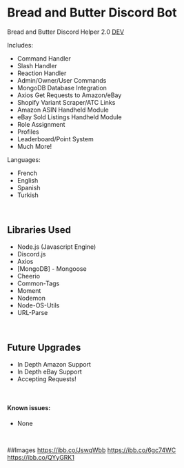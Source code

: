 # Bread and Butter Discord Bot

Bread and Butter Discord Helper 2.0
[DEV](https://github.com/princejamesss)

Includes:
- Command Handler
- Slash Handler
- Reaction Handler
- Admin/Owner/User Commands
- MongoDB Database Integration
- Axios Get Requests to Amazon/eBay
- Shopify Variant Scraper/ATC Links
- Amazon ASIN Handheld Module
- eBay Sold Listings Handheld Module
- Role Assignment
- Profiles
- Leaderboard/Point System
- Much More!

Languages:
- French
- English
- Spanish
- Turkish
<br>

## Libraries Used

- Node.js (Javascript Engine)
- Discord.js
- Axios
- [MongoDB] - Mongoose
- Cheerio
- Common-Tags
- Moment
- Nodemon
- Node-OS-Utils
- URL-Parse
<br>

## Future Upgrades

- In Depth Amazon Support
- In Depth eBay Support
- Accepting Requests!
<br>

#### Known issues:

- None
<br>

##Images
https://ibb.co/JswqWbb
https://ibb.co/6gc74WC
https://ibb.co/QYyGRK1
